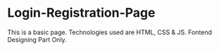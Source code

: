 # Login-Registration-Page
This is a basic page. 
Technologies used are HTML, CSS &amp; JS.
Fontend Designing Part Only.
